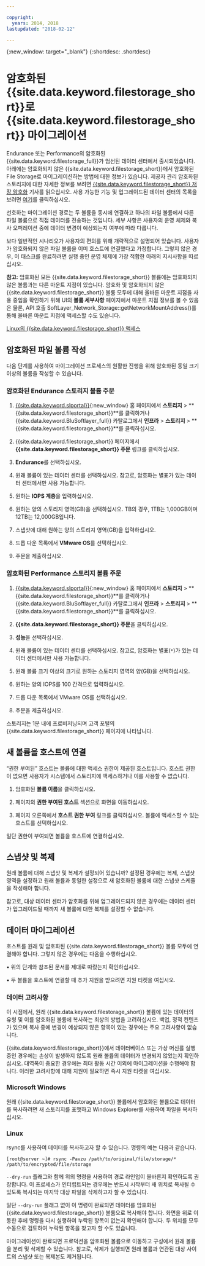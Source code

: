 ```yaml
---

copyright:
  years: 2014, 2018
lastupdated: "2018-02-12"

---
```

{:new_window: target="_blank"}
{:shortdesc: .shortdesc}
 
# 암호화된 {{site.data.keyword.filestorage_short}}로 {{site.data.keyword.filestorage_short}} 마이그레이션

Endurance 또는 Performance의 암호화된 {{site.data.keyword.filestorage_full}}가 엄선된 데이터 센터에서 출시되었습니다. 아래에는 암호화되지 않은 {{site.data.keyword.filestorage_short}}에서 암호화된 File Storage로 마이그레이션하는 방법에 대한 정보가 있습니다. 제공자 관리 암호화된 스토리지에 대한 자세한 정보를 보려면 [{{site.data.keyword.filestorage_short}} 저장 암호화](block-file-storage-encryption-rest.html) 기사를 읽으십시오. 사용 가능한 기능 및 업그레이드된 데이터 센터의 목록을 보려면 [여기](new-ibm-block-and-file-storage-location-and-features)를 클릭하십시오. 

선호하는 마이그레이션 경로는 두 볼륨을 동시에 연결하고 하나의 파일 볼륨에서 다른 파일 볼륨으로 직접 데이터를 전송하는 것입니다. 세부 사항은 사용자의 운영 체제와 복사 오퍼레이션 중에 데이터 변경이 예상되는지 여부에 따라 다릅니다. 

보다 일반적인 시나리오가 사용자의 편의를 위해 개략적으로 설명되어 있습니다. 사용자가 암호화되지 않은 파일 볼륨을 이미 호스트에 연결했다고 가정합니다. 그렇지 않은 경우, 이 태스크를 완료하려면 실행 중인 운영 체제에 가장 적합한 아래의 지시사항을 따르십시오.  

**참고:** 암호화된 모든 {{site.data.keyword.filestorage_short}} 볼륨에는 암호화되지 않은 볼륨과는 다른 마운트 지점이 있습니다. 암호화 및 암호화되지 않은 {{site.data.keyword.filestorage_short}} 볼륨 모두에 대해 올바른 마운트 지점을 사용 중임을 확인하기 위해 UI의 **볼륨 세부사항** 페이지에서 마운트 지점 정보를 볼 수 있음은 물론, API 호출 SoftLayer_Network_Storage::getNetworkMountAddress()를 통해 올바른 마운트 지점에 액세스할 수도 있습니다. 

[Linux의 {{site.data.keyword.filestorage_short}} 액세스](accessing-file-storage-linux.html)

## 암호화된 파일 볼륨 작성

다음 단계를 사용하여 마이그레이션 프로세스의 원활한 진행을 위해 암호화된 동일 크기 이상의 볼륨을 작성할 수 있습니다. 

### 암호화된 Endurance 스토리지 볼륨 주문

1. [{{site.data.keyword.slportal}}](https://control.softlayer.com/){:new_window} 홈 페이지에서 **스토리지** > **{{site.data.keyword.filestorage_short}}**를 클릭하거나 {{site.data.keyword.BluSoftlayer_full}} 카탈로그에서 **인프라** > **스토리지** > **{{site.data.keyword.filestorage_short}}**를 클릭하십시오. 

2. {{site.data.keyword.filestorage_short}} 페이지에서 **{{site.data.keyword.filestorage_short}} 주문** 링크를 클릭하십시오. 

3. **Endurance**를 선택하십시오. 

4. 원래 볼륨이 있는 데이터 센터를 선택하십시오. 참고로, 암호화는 별표가 있는 데이터 센터에서만 사용 가능합니다. 

5. 원하는 **IOPS 계층**을 입력하십시오. 

6. 원하는 양의 스토리지 영역(GB)을 선택하십시오. TB의 경우, 1TB는 1,000GB이며 12TB는 12,000GB입니다. 

7. 스냅샷에 대해 원하는 양의 스토리지 영역(GB)을 입력하십시오. 

8. 드롭 다운 목록에서 **VMware OS**를 선택하십시오. 

9. 주문을 제출하십시오. 
 
### 암호화된 Performance 스토리지 볼륨 주문

1. [{{site.data.keyword.slportal}}](https://control.softlayer.com/){:new_window} 홈 페이지에서 **스토리지** > **{{site.data.keyword.filestorage_short}}**를 클릭하거나 {{site.data.keyword.BluSoftlayer_full}} 카탈로그에서 **인프라** > **스토리지** > **{{site.data.keyword.filestorage_short}}**를 클릭하십시오. 

2. **{{site.data.keyword.filestorage_short}} 주문**을 클릭하십시오. 

3. **성능**을 선택하십시오. 

4. 원래 볼륨이 있는 데이터 센터를 선택하십시오. 참고로, 암호화는 별표(`*`)가 있는 데이터 센터에서만 사용 가능합니다. 

5. 원래 볼륨 크기 이상의 크기로 원하는 스토리지 영역의 양(GB)을 선택하십시오. 

6. 원하는 양의 IOPS를 100 간격으로 입력하십시오. 

7. 드롭 다운 목록에서 VMware OS를 선택하십시오. 

8. 주문을 제출하십시오. 

스토리지는 1분 내에 프로비저닝되며 고객 포털의 {{site.data.keyword.filestorage_short}} 페이지에 나타납니다. 

 
## 새 볼륨을 호스트에 연결

“권한 부여된” 호스트는 볼륨에 대한 액세스 권한이 제공된 호스트입니다. 호스트 권한이 없으면 사용자가 시스템에서 스토리지에 액세스하거나 이를 사용할 수 없습니다. 

1. 암호화된 **볼륨 이름**을 클릭하십시오. 

2. 페이지의 **권한 부여된 호스트** 섹션으로 화면을 이동하십시오. 

3. 페이지 오른쪽에서 **호스트 권한 부여** 링크를 클릭하십시오. 볼륨에 액세스할 수 있는 호스트를 선택하십시오. 

일단 권한이 부여되면 볼륨을 호스트에 연결하십시오. 

 
## 스냅샷 및 복제

원래 볼륨에 대해 스냅샷 및 복제가 설정되어 있습니까? 설정된 경우에는 복제, 스냅샷 영역을 설정하고 원래 볼륨과 동일한 설정으로 새 암호화된 볼륨에 대한 스냅샷 스케줄을 작성해야 합니다.  

참고로, 대상 데이터 센터가 암호화를 위해 업그레이드되지 않은 경우에는 데이터 센터가 업그레이드될 때까지 새 볼륨에 대한 복제를 설정할 수 없습니다. 

 
## 데이터 마이그레이션

호스트를 원래 및 암호화된 {{site.data.keyword.filestorage_short}} 볼륨 모두에 연결해야 합니다. 그렇지 않은 경우에는 다음을 수행하십시오. 

• 위의 단계와 참조된 문서를 제대로 따랐는지 확인하십시오. 

• 두 볼륨을 호스트에 연결할 때 추가 지원을 받으려면 지원 티켓을 여십시오. 

### 데이터 고려사항

이 시점에서, 원래 {{site.data.keyword.filestorage_short}} 볼륨에 있는 데이터의 유형 및 이를 암호화된 볼륨에 복사하는 최상의 방법을 고려하십시오. 백업, 정적 컨텐츠가 있으며 복사 중에 변경이 예상되지 않은 항목이 있는 경우에는 주요 고려사항이 없습니다. 

{{site.data.keyword.filestorage_short}}에서 데이터베이스 또는 가상 머신를 실행 중인 경우에는 손상이 발생하지 않도록 원래 볼륨의 데이터가 변경되지 않았는지 확인하십시오. 대역폭이 중요한 경우에는 최대 활동 시간 이외에 마이그레이션을 수행해야 합니다. 이러한 고려사항에 대해 지원이 필요하면 즉시 지원 티켓을 여십시오. 

### Microsoft Windows

원래 {{site.data.keyword.filestorage_short}} 볼륨에서 암호화된 볼륨으로 데이터를 복사하려면 새 스토리지를 포맷하고 Windows Explorer를 사용하여 파일을 복사하십시오. 

### Linux

rsync를 사용하여 데이터를 복사하고자 할 수 있습니다. 명령의 예는 다음과 같습니다. 

`[root@server ~]# rsync -Pavzu /path/to/original/file/storage/* /path/to/encrypted/file/storage` 

`--dry-run` 플래그와 함께 위의 명령을 사용하여 경로 라인업이 올바른지 확인하도록 권장합니다. 이 프로세스가 인터럽트되는 경우에는 반드시 시작부터 새 위치로 복사될 수 있도록 복사되는 마지막 대상 파일을 삭제하고자 할 수 있습니다. 

일단 `--dry-run` 플래그 없이 이 명령이 완료되면 데이터를 암호화된 {{site.data.keyword.filestorage_short}} 볼륨으로 복사해야 합니다. 화면을 위로 이동한 후에 명령을 다시 실행하여 누락된 항목이 없는지 확인해야 합니다. 두 위치를 모두 수동으로 검토하여 누락된 항목을 찾고자 할 수도 있습니다. 

마이그레이션이 완료되면 프로덕션을 암호화된 볼륨으로 이동하고 구성에서 원래 볼륨을 분리 및 삭제할 수 있습니다. 참고로, 삭제가 실행되면 원래 볼륨과 연관된 대상 사이트의 스냅샷 또는 복제본도 제거됩니다. 
